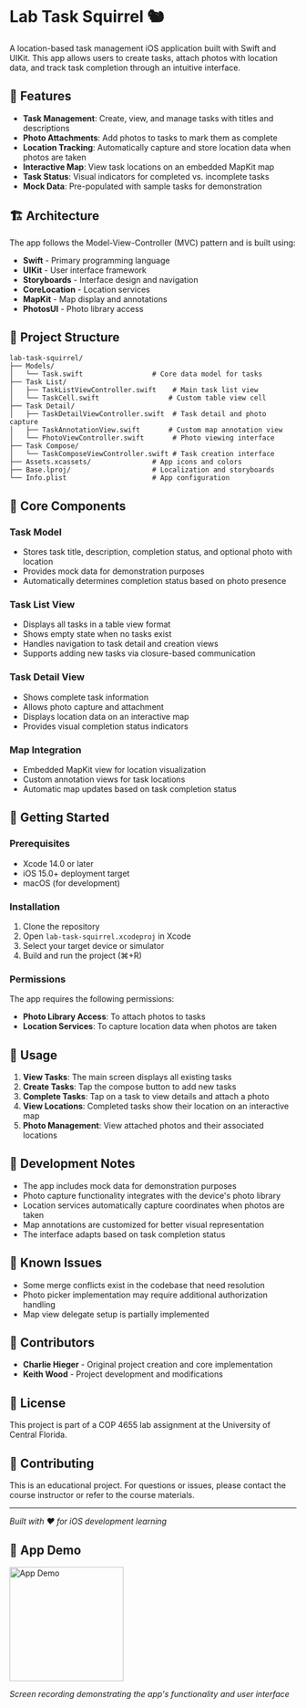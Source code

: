 # Lab Task Squirrel 🐿️

A location-based task management iOS application built with Swift and UIKit. This app allows users to create tasks, attach photos with location data, and track task completion through an intuitive interface.

## 📱 Features

- **Task Management**: Create, view, and manage tasks with titles and descriptions
- **Photo Attachments**: Add photos to tasks to mark them as complete
- **Location Tracking**: Automatically capture and store location data when photos are taken
- **Interactive Map**: View task locations on an embedded MapKit map
- **Task Status**: Visual indicators for completed vs. incomplete tasks
- **Mock Data**: Pre-populated with sample tasks for demonstration

## 🏗️ Architecture

The app follows the Model-View-Controller (MVC) pattern and is built using:

- **Swift** - Primary programming language
- **UIKit** - User interface framework
- **Storyboards** - Interface design and navigation
- **CoreLocation** - Location services
- **MapKit** - Map display and annotations
- **PhotosUI** - Photo library access

## 📁 Project Structure

```
lab-task-squirrel/
├── Models/
│   └── Task.swift                 # Core data model for tasks
├── Task List/
│   ├── TaskListViewController.swift    # Main task list view
│   └── TaskCell.swift                 # Custom table view cell
├── Task Detail/
│   ├── TaskDetailViewController.swift  # Task detail and photo capture
│   ├── TaskAnnotationView.swift       # Custom map annotation view
│   └── PhotoViewController.swift       # Photo viewing interface
├── Task Compose/
│   └── TaskComposeViewController.swift # Task creation interface
├── Assets.xcassets/               # App icons and colors
├── Base.lproj/                    # Localization and storyboards
└── Info.plist                     # App configuration
```

## 🎯 Core Components

### Task Model
- Stores task title, description, completion status, and optional photo with location
- Provides mock data for demonstration purposes
- Automatically determines completion status based on photo presence

### Task List View
- Displays all tasks in a table view format
- Shows empty state when no tasks exist
- Handles navigation to task detail and creation views
- Supports adding new tasks via closure-based communication

### Task Detail View
- Shows complete task information
- Allows photo capture and attachment
- Displays location data on an interactive map
- Provides visual completion status indicators

### Map Integration
- Embedded MapKit view for location visualization
- Custom annotation views for task locations
- Automatic map updates based on task completion status

## 🚀 Getting Started

### Prerequisites
- Xcode 14.0 or later
- iOS 15.0+ deployment target
- macOS (for development)

### Installation
1. Clone the repository
2. Open `lab-task-squirrel.xcodeproj` in Xcode
3. Select your target device or simulator
4. Build and run the project (⌘+R)

### Permissions
The app requires the following permissions:
- **Photo Library Access**: To attach photos to tasks
- **Location Services**: To capture location data when photos are taken

## 📱 Usage

1. **View Tasks**: The main screen displays all existing tasks
2. **Create Tasks**: Tap the compose button to add new tasks
3. **Complete Tasks**: Tap on a task to view details and attach a photo
4. **View Locations**: Completed tasks show their location on an interactive map
5. **Photo Management**: View attached photos and their associated locations

## 🔧 Development Notes

- The app includes mock data for demonstration purposes
- Photo capture functionality integrates with the device's photo library
- Location services automatically capture coordinates when photos are taken
- Map annotations are customized for better visual representation
- The interface adapts based on task completion status

## 🐛 Known Issues

- Some merge conflicts exist in the codebase that need resolution
- Photo picker implementation may require additional authorization handling
- Map view delegate setup is partially implemented

## 👥 Contributors

- **Charlie Hieger** - Original project creation and core implementation
- **Keith Wood** - Project development and modifications

## 📄 License

This project is part of a COP 4655 lab assignment at the University of Central Florida.

## 🤝 Contributing

This is an educational project. For questions or issues, please contact the course instructor or refer to the course materials.

---

*Built with ❤️ for iOS development learning*

## 📱 App Demo

<img src="app-demo.gif" width="200" alt="App Demo" />

*Screen recording demonstrating the app's functionality and user interface*
